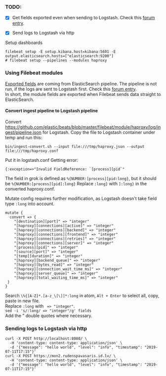 ### TODO:
- [x] Get fields exported even when sending to Logstash. Check this [forum entry](https://discuss.elastic.co/t/filebeat-6-apache2-module-fields-not-exported-to-logstash/109402).
- [x] Send logs to Logstash via http


Setup dashboards
```
filebeat setup -E setup.kibana.host=kibana:5601 -E output.elasticsearch.hosts=["elasticsearch:9200"]
# filebeat setup --pipelines --modules haproxy
```

### Using Filebeat modules
[Exported fields](https://www.elastic.co/guide/en/beats/filebeat/current/exported-fields-haproxy.html) are coming from ElasticSearch pipeline. The pipeline is not run, if the logs are sent to Logstash first. Check this [forum entry](https://discuss.elastic.co/t/filebeat-6-apache2-module-fields-not-exported-to-logstash/109402).  
In short, the module fields are exported when Filebeat sends data straight to ElasticSearch.  

#### Convert ingest pipeline to Logstash pipeline
Convert https://github.com/elastic/beats/blob/master/filebeat/module/haproxy/log/ingest/pipeline.json for Logstash.
Copy the file to Logstash container under temp and run this:
```
bin/ingest-convert.sh --input file:///tmp/haproxy.json --output file:///tmp/haproxy.conf
```
Put it in logstash.conf
Getting error:
```
{:exception=>"Invalid FieldReference: `[process][pid`"
```
The field in grok is defined as `%{NUMBER:[process][pid:long}`, but it should be `%{NUMBER:[process][pid]:long}`
Replace `:long}` with `]:long}` in the converted haproxy.conf.  

Mutate config requires further modification, as Logstash doesn't take field type `:long` into account.
```
mutate {
  convert => {
    "[destination][port]" => "integer"
    "[haproxy][connections][active]" => "integer"
    "[haproxy][connections][backend]" => "integer"
    "[haproxy][connections][frontend]" => "integer"
    "[haproxy][connections][retries]" => "integer"
    "[haproxy][connections][server]" => "integer"
    "[process][pid]" => "integer"
    "[source][port]" => "integer"
    "[temp][duration]" => "integer"
    "[haproxy][backend_queue]" => "integer"
    "[haproxy][bytes_read]" => "integer"
    "[haproxy][connection_wait_time_ms]" => "integer"
    "[haproxy][server_queue]" => "integer"
    "[haproxy][total_waiting_time_ms]" => "integer"
 }
}
```
Search `\%{[A-Z]*.[a-z_\[\]]*:long` in atom, `Alt + Enter` to select all, copy, paste in new file.  
Replace `:long` with ` => "integer"`.  
`sed -i 's/:long/ => "integer"/g' fields`  
Add the " double quotes where necessary.



### Sending logs to Logstash via http
```
curl -X POST http://localhost:8080/ \
  -H 'content-type: content-type: application/json' \
  -d '{"message": "hello world", "level": "info", "timestamp": "2019-07-11T17:15"}'
curl -X POST https://mon2.rudenspavasaris.id.lv/ \
  -H 'content-type: content-type: application/json' \
  -d '{"message": "hello world", "level": "info", "timestamp": "2019-07-11T17:15"}'
```
